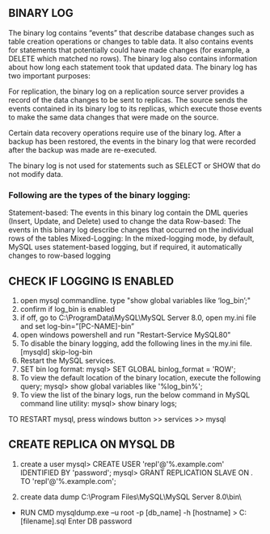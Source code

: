 ## BINARY LOG
The binary log contains “events” that describe database changes such as table creation operations or changes to table data. It also contains events for statements that potentially could have made changes (for example, a DELETE which matched no rows). The binary log also contains information about how long each statement took that updated data. The binary log has two important purposes:

For replication, the binary log on a replication source server provides a record of the data changes to be sent to replicas. The source sends the events contained in its binary log to its replicas, which execute those events to make the same data changes that were made on the source.

Certain data recovery operations require use of the binary log. After a backup has been restored, the events in the binary log that were recorded after the backup was made are re-executed. 

The binary log is not used for statements such as SELECT or SHOW that do not modify data.

### Following are the types of the binary logging:

Statement-based: The events in this binary log contain the DML queries (Insert, Update, and Delete) used to change the data
Row-based: The events in this binary log describe changes that occurred on the individual rows of the tables
Mixed-Logging: In the mixed-logging mode, by default, MySQL uses statement-based logging, but if required, it automatically changes to row-based logging

## CHECK IF LOGGING IS ENABLED
1. open mysql commandline. type "show global variables like ‘log_bin’;"
2. confirm if log_bin is enabled
3. if off, go to C:\ProgramData\MySQL\MySQL Server 8.0, open my.ini file and set log-bin=”[PC-NAME]-bin”
4. open windows powershell and run "Restart-Service MySQL80"
5. To disable the binary logging, add the following lines in the my.ini file.
[mysqld]
skip-log-bin
6. Restart the MySQL services.
7. SET bin log format: mysql> SET GLOBAL binlog_format = 'ROW';
7. To view the default location of the binary location, execute the following query;
mysql> show global variables like '%log_bin%';
8. To view the list of the binary logs, run the below command in MySQL command line utility:
mysql> show binary logs;

TO RESTART mysql, press windows button >> services >> mysql

## CREATE REPLICA ON MYSQL DB
1. create a user
mysql> CREATE USER 'repl'@'%.example.com' IDENTIFIED BY 'password';
mysql> GRANT REPLICATION SLAVE ON *.* TO 'repl'@'%.example.com';

2. create data dump
C:\Program Files\MySQL\MySQL Server 8.0\bin\
- RUN CMD
mysqldump.exe –u root -p [db_name] -h [hostname] > C:\[filename].sql
Enter DB password


